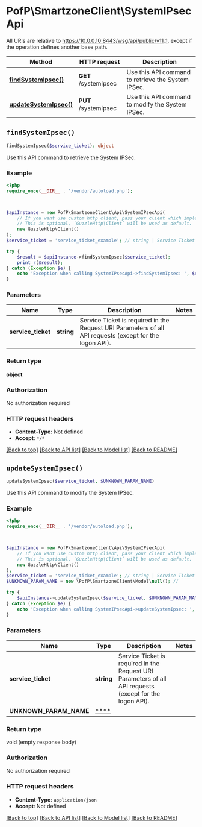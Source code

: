 # PofP\SmartzoneClient\SystemIPsecApi

All URIs are relative to https://10.0.0.10:8443/wsg/api/public/v11_1, except if the operation defines another base path.

| Method | HTTP request | Description |
| ------------- | ------------- | ------------- |
| [**findSystemIpsec()**](SystemIPsecApi.md#findSystemIpsec) | **GET** /systemIpsec | Use this API command to retrieve the System IPSec. |
| [**updateSystemIpsec()**](SystemIPsecApi.md#updateSystemIpsec) | **PUT** /systemIpsec | Use this API command to modify the System IPSec. |


## `findSystemIpsec()`

```php
findSystemIpsec($service_ticket): object
```

Use this API command to retrieve the System IPSec.

### Example

```php
<?php
require_once(__DIR__ . '/vendor/autoload.php');



$apiInstance = new PofP\SmartzoneClient\Api\SystemIPsecApi(
    // If you want use custom http client, pass your client which implements `GuzzleHttp\ClientInterface`.
    // This is optional, `GuzzleHttp\Client` will be used as default.
    new GuzzleHttp\Client()
);
$service_ticket = 'service_ticket_example'; // string | Service Ticket is required in the Request URI Parameters of all API requests (except for the logon API).

try {
    $result = $apiInstance->findSystemIpsec($service_ticket);
    print_r($result);
} catch (Exception $e) {
    echo 'Exception when calling SystemIPsecApi->findSystemIpsec: ', $e->getMessage(), PHP_EOL;
}
```

### Parameters

| Name | Type | Description  | Notes |
| ------------- | ------------- | ------------- | ------------- |
| **service_ticket** | **string**| Service Ticket is required in the Request URI Parameters of all API requests (except for the logon API). | |

### Return type

**object**

### Authorization

No authorization required

### HTTP request headers

- **Content-Type**: Not defined
- **Accept**: `*/*`

[[Back to top]](#) [[Back to API list]](../../README.md#endpoints)
[[Back to Model list]](../../README.md#models)
[[Back to README]](../../README.md)

## `updateSystemIpsec()`

```php
updateSystemIpsec($service_ticket, $UNKNOWN_PARAM_NAME)
```

Use this API command to modify the System IPSec.

### Example

```php
<?php
require_once(__DIR__ . '/vendor/autoload.php');



$apiInstance = new PofP\SmartzoneClient\Api\SystemIPsecApi(
    // If you want use custom http client, pass your client which implements `GuzzleHttp\ClientInterface`.
    // This is optional, `GuzzleHttp\Client` will be used as default.
    new GuzzleHttp\Client()
);
$service_ticket = 'service_ticket_example'; // string | Service Ticket is required in the Request URI Parameters of all API requests (except for the logon API).
$UNKNOWN_PARAM_NAME = new \PofP\SmartzoneClient\Model\null(); // 

try {
    $apiInstance->updateSystemIpsec($service_ticket, $UNKNOWN_PARAM_NAME);
} catch (Exception $e) {
    echo 'Exception when calling SystemIPsecApi->updateSystemIpsec: ', $e->getMessage(), PHP_EOL;
}
```

### Parameters

| Name | Type | Description  | Notes |
| ------------- | ------------- | ------------- | ------------- |
| **service_ticket** | **string**| Service Ticket is required in the Request URI Parameters of all API requests (except for the logon API). | |
| **UNKNOWN_PARAM_NAME** | [****](../Model/.md)|  | |

### Return type

void (empty response body)

### Authorization

No authorization required

### HTTP request headers

- **Content-Type**: `application/json`
- **Accept**: Not defined

[[Back to top]](#) [[Back to API list]](../../README.md#endpoints)
[[Back to Model list]](../../README.md#models)
[[Back to README]](../../README.md)
